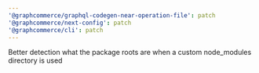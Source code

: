 ```yaml
---
'@graphcommerce/graphql-codegen-near-operation-file': patch
'@graphcommerce/next-config': patch
'@graphcommerce/cli': patch
---
```


Better detection what the package roots are when a custom node_modules directory is used
